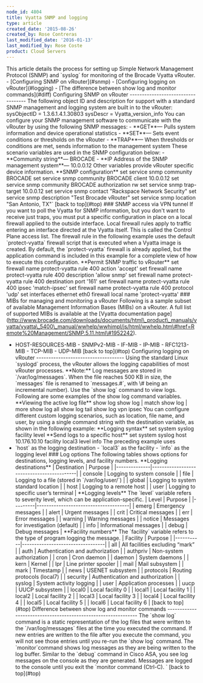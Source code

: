 ```yaml
---
node_id: 4804
title: Vyatta SNMP and logging
type: article
created_date: '2015-08-26'
created_by: Rose Contreras
last_modified_date: '2016-01-13'
last_modified_by: Rose Coste
product: Cloud Servers
---
```


 This article details the process for setting up Simple Network
Management Protocol (SNMP) and \`syslog\` for monitoring of the Brocade
Vyatta vRouter. - \[Configuring SNMP on vRouter\](\#snmp) -
\[Configuring logging on vRouter\](\#logging) - \[The difference between
show log and monitor commands\](\#diff)  Configuring SNMP on vRouter
----------------------------------- The following object ID and
description for support with a standard SNMP management and logging
system are built in to the vRouter: sysObjectID = 1.3.6.1.4.1.30803
sysDescr = Vyatta\_version\_info You can configure your SNMP management
software to communicate with the vRouter by using the following SNMP
messages: - \*\*GET\*\*&mdash; Pulls system information and device operational
statistics - \*\*SET\*\*&mdash; Sets event conditions or thresholds on the
vRouter - \*\*TRAP\*\*&mdash; When thresholds or conditions are met, sends
information to the management system These scenario variables are used
in the SNMP configuration below: - \*\*Community string\*\*&mdash; BROCADE -
\*\*IP Address of the SNMP management system\*\*&mdash; 10.0.0.12 Other
variables provide vRouter specific device information. \*\*SNMP
configuration\*\* set service snmp community BROCADE set service snmp
community BROCADE client 10.0.0.12 set service snmp community BROCADE
authorization rw set service snmp trap-target 10.0.0.12 set service snmp
contact "Rackspace Network Security" set service snmp description "Test
Brocade vRouter" set service snmp location "San Antonio, TX"\` \[back to
top\](\#top) \#\#\# SNMP access via VPN tunnel If you want to poll the
Vyatta for SNMP information, but you don't want to receive just traps,
you must put a specific configuration in place on a local firewall
applied to the outside interface. Local firewall rules apply to traffic
entering an interface directed at the Vyatta itself. This is called the
Control Plane access list. The firewall rule in the following example
uses the default \`protect-vyatta\` firewall script that is executed
when a Vyatta image is created. By default, the \`protect-vyatta\`
firewall is already applied, but the application command is included in
this example for a complete view of how to execute this configuration.
\*\*Permit SNMP traffic to vRouter\*\* set firewall name protect-vyatta
rule 400 action 'accept' set firewall name protect-vyatta rule 400
description 'allow snmp' set firewall name protect-vyatta rule 400
destination port '161' set firewall name protect-vyatta rule 400 ipsec
'match-ipsec' set firewall name protect-vyatta rule 400 protocol 'udp'
set interfaces ethernet eth0 firewall local name 'protect-vyatta' \#\#\#
MIBs for managing and monitoring a vRouter Following is a sample subset
of available Management Information Bases (MIBs) on a vRouter. A full
list of supported MIBs is available at the \[Vyatta documentation
page\](http://www.brocade.com/downloads/documents/html\_product\_manuals/vyatta/vyatta\_5400\_manual/wwhelp/wwhimpl/js/html/wwhelp.htm\#href=Remote%20Management/SNMP.5.11.html\#1952242).
- HOST-RESOURCES-MIB - SNMPv2-MIB - IF-MIB - IP-MIB - RFC1213-MIB -
TCP-MIB - UDP-MIB \[back to top\](\#top)  Configuring logging on
vRouter ------------------------------------ Using the standard Linux
\`syslogd\` process, the vRouter allows the logging capabilities of most
vRouter processes. \*\*Note:\*\* Log messages are stored in
\`/var/log/messages\`. When the file reaches 500 KB in size, the
\`messages\` file is renamed to \`messages.\#\`, with \\\# being an
incremental number). Use the \`show log\` command to view logs.
Following are some examples of the show log command variables.
\*\*Viewing the active log file\*\* show log show log | match show log |
more show log all show log tail show log vpn ipsec You can configure
different custom logging scenarios, such as location, file name, and
user, by using a single command string with the destination variable, as
shown in the following example: \*\*Logging syntax\*\* set system syslog
facility level \*\*Send logs to a specific host\*\* set system syslog
host 10.176.10.10 facility local3 level info The preceding example uses
- \`host\` as the logging destination - \`local3\` as the facility -
\`info\` as the logging level \#\#\# Log options The following tables
shows options for destinations, logging levels, and facility numbers.
\*\*Logging destinations\*\* | Destination | Purpose |
|--------------|-------------------------------------------| | console |
Logging to system console | | file | Logging to a file (stored in
\`/var/log/user/\`) | | global | Logging to system standard location | |
host | Logging to a remote host | | user | Logging to specific user&rsquo;s
terminal | \*\*Logging levels\*\* The \`level\` variable refers to
severity level, which can be application-specific. | Level | Purpose |
|---------|--------------------------------------| | emerg | Emergency
messages | | alert | Urgent messages | | crit | Critical messages | |
err | Error messages | | warning | Warning messages | | notice |
Messages for investigation (default) | | info | Informational messages |
| debug | Debug messages | \*\*Facility numbers\*\* The \`facility\`
variable refers to the type of program logging the message. | Facility |
Purpose | |-----------|----------------------------------| | all | All
facilities excluding &ldquo;mark&rdquo; | | auth | Authentication and authorization
| | authpriv | Non-system authorization | | cron | Cron daemon | |
daemon | System daemons | | kern | Kernel | | lpr | Line printer spooler
| | mail | Mail subsystem | | mark | Timestamp | | news | USENET
subsystem | | protocols | Routing protocols (local7) | | security |
Authentication and authorization | | syslog | System activity logging |
| user | Application processes | | uucp | UUCP subsystem | | local0 |
Local facility 0 | | local1 | Local facility 1 | | local2 | Local
facility 2 | | local3 | Local facility 3 | | local4 | Local facility 4 |
| local5 | Local facility 5 | | local6 | Local facility 6 | \[back to
top\](\#top)  Difference between show log and monitor commands
-------------------------------------------------------------- The
\`show log\` command is a static representation of the log files that
were written to the \`/var/log/messages\` files at the time you executed
the command. If new entries are written to the file after you execute
the command, you will not see those entries until you re-run the \`show
log\` command. The \`monitor\`command shows log messages as they are
being written to the log buffer. Similar to the \`debug\` command in
Cisco ASA, you see log messages on the console as they are generated.
Messages are logged to the console until you exit the \`monitor command
(Ctrl-C). \` \[back to top\](\#top)

